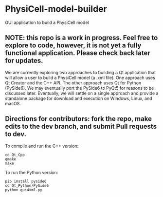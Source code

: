 # PhysiCell-model-builder
GUI application to build a PhysiCell model

## NOTE: this repo is a work in progress. Feel free to explore to code, however, it is not yet a fully functional application. Please check back later for updates.

We are currently exploring two approaches to building a Qt application that will allow a user to build a PhysiCell model (a .xml file). One approach uses Qt Creator and the C++ API. The other approach uses Qt for Python (PySide6). We may eventually port the PySide6 to PyQt5 for reasons to be discussed later. Eventually, we will  settle on a single approach and provide a standalone package for download and execution on Windows, Linux, and macOS.

## Directions for contributors: fork the repo, make edits to the dev branch, and submit Pull requests to dev.

To compile and run the C++ version:
```
cd Qt_Cpp
qmake
make
```

To run the Python version:
```
pip install pyside6
cd Qt_Python/PySide6
python gui4xml.py
```
